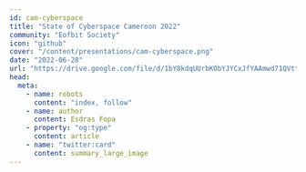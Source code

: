 ```yaml
---
id: cam-cyberspace
title: "State of Cyberspace Cameroon 2022"
community: "Eofbit Society"
icon: "github"
cover: "/content/presentations/cam-cyberspace.png"
date: "2022-06-28"
url: "https://drive.google.com/file/d/1bY8kdqUUrbKObYJYCxJfYAAmwd71QVtt/view?usp=sharing"
head:
  meta:
    - name: robots
      content: "index, follow"
    - name: author
      content: Esdras Fopa
    - property: "og:type"
      content: article
    - name: "twitter:card"
      content: summary_large_image
---
```



